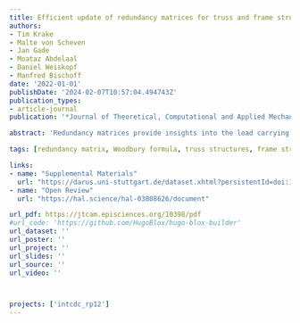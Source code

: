 ```yaml
---
title: Efficient update of redundancy matrices for truss and frame structures
authors:
- Tim Krake
- Malte von Scheven
- Jan Gade
- Moataz Abdelaal
- Daniel Weiskopf
- Manfred Bischoff
date: '2022-01-01'
publishDate: '2024-02-07T10:57:04.494743Z'
publication_types:
- article-journal
publication: '*Journal of Theoretical, Computational and Applied Mechanics*'

abstract: 'Redundancy matrices provide insights into the load carrying behavior of statically indeterminate structures. This information can be employed for the design and analysis of structures with regard to certain objectives, for example reliability, robustness, or adaptability. In this context, the structure is often iteratively examined with the help of slight adjustments. However, this procedure generally requires a high computational effort for the recalculation of the redundancy matrix due to the necessity of costly matrix operations. This paper addresses this problem by providing generic algebraic formulations for efficiently updating the redundancy matrix (and related matrices). The formulations include various modifications like adding, removing, and exchanging elements and are applicable to truss and frame structures. With several examples, we demonstrate the interaction between the formulas and their mechanical interpretation. Finally, a performance test for a scaleable structure is presented.'

tags: [redundancy matrix, Woodbury formula, truss structures, frame structures]

links:
- name: "Supplemental Materials"
  url: "https://darus.uni-stuttgart.de/dataset.xhtml?persistentId=doi:10.18419/darus-2870"
- name: "Open Review"
  url: "https://hal.science/hal-03808626/document"

url_pdf: https://jtcam.episciences.org/10398/pdf
#url_code: 'https://github.com/HugoBlox/hugo-blox-builder'
url_dataset: ''
url_poster: ''
url_project: ''
url_slides: ''
url_source: ''
url_video: ''



projects: ['intcdc_rp12']
---
```

